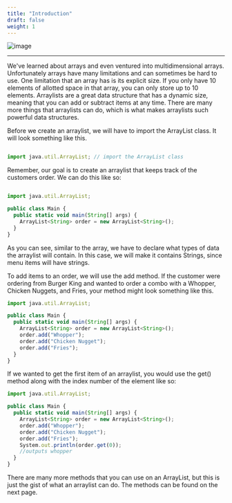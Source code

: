 ```yaml
---
title: "Introduction"
draft: false
weight: 1
---
```

<link rel="stylesheet" href="../../style.css">

![image](../../img/listintro.png)
<hr>

We've learned about arrays and even ventured into multidimensional arrays. Unfortunately arrays have many limitations and can sometimes be hard to use. One limitation that an array has is its explicit size. If you only have 10 elements of allotted space in that array, you can only store up to 10 elements. Arraylists are a great data structure that has a dynamic size, meaning that you can add or subtract items at any time. There are many more things that arraylists can do, which is what makes arraylists such powerful data structures.

Before we create an arraylist, we will have to import the ArrayList class. It will look something like this.

```js javascript

import java.util.ArrayList; // import the ArrayList class

```

Remember, our goal is to create an arraylist that keeps track of the customers order. We can do this like so:


    
```js javascript

import java.util.ArrayList;

public class Main {
  public static void main(String[] args) {
    ArrayList<String> order = new ArrayList<String>();
  }
}

```

As you can see, similar to the array, we have to declare what types of data the arraylist will contain. In this case, we will make it contains Strings, since menu items will have strings. 

To add items to an order, we will use the add method. If the customer were ordering from Burger King and wanted to order a combo with a Whopper, Chicken Nuggets, and Fries, your method might look something like this.

```js javascript
import java.util.ArrayList;

public class Main {
  public static void main(String[] args) {
    ArrayList<String> order = new ArrayList<String>();
    order.add("Whopper");
    order.add("Chicken Nugget");
    order.add("Fries");
  }
}
```
If we wanted to get the first item of an arraylist, you would use the get() method along with the index number of the element like so:

```js javascript
import java.util.ArrayList;

public class Main {
  public static void main(String[] args) {
    ArrayList<String> order = new ArrayList<String>();
    order.add("Whopper");
    order.add("Chicken Nugget");
    order.add("Fries");
    System.out.println(order.get(0));
    //outputs whopper
  }
}
```

There are many more methods that you can use on an ArrayList, but this is just the gist of what an arraylist can do. The methods can be found on the next page. 